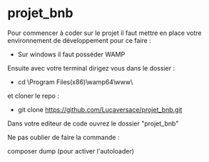 # projet_bnb

Pour commencer à coder sur le projet il faut mettre en place votre environnement de développement pour ce faire :

- Sur windows il faut posséder WAMP

Ensuite avec votre terminal dirigez vous dans le dossier :
- cd \Program Files(x86)\wamp64\www\

et cloner le repo :

- git clone https://github.com/Lucaversace/projet_bnb.git

Dans votre editeur de code ouvrez le dossier "projet_bnb"


Ne pas oublier de faire la commande :

composer dump (pour activer l'autoloader)

